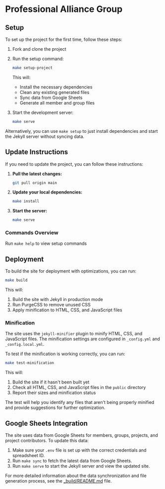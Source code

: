 # Professional Alliance Group

## Setup

To set up the project for the first time, follow these steps:

1. Fork and clone the project

2. Run the setup command:
   ```bash
   make setup-project
   ```

   This will:
   - Install the necessary dependencies
   - Clean any existing generated files
   - Sync data from Google Sheets
   - Generate all member and group files

3. Start the development server:
   ```bash
   make serve
   ```

Alternatively, you can use `make setup` to just install dependencies and start the Jekyll server without syncing data.

## Update Instructions

If you need to update the project, you can follow these instructions:

1. **Pull the latest changes:**

   ```bash
   git pull origin main
   ```

2. **Update your local dependencies:**

   ```bash
   make install
   ```

3. **Start the server:**
   ```bash
   make serve
   ```

### Commands Overview

Run `make help` to view setup commands

## Deployment

To build the site for deployment with optimizations, you can run:

```bash
make build
```

This will:
1. Build the site with Jekyll in production mode
2. Run PurgeCSS to remove unused CSS
3. Apply minification to HTML, CSS, and JavaScript files

### Minification

The site uses the `jekyll-minifier` plugin to minify HTML, CSS, and JavaScript files. The minification settings are configured in `_config.yml` and `_config.local.yml`. 

To test if the minification is working correctly, you can run:

```bash
make test-minification
```

This will:
1. Build the site if it hasn't been built yet
2. Check all HTML, CSS, and JavaScript files in the `public` directory
3. Report their sizes and minification status

The test will help you identify any files that aren't being properly minified and provide suggestions for further optimization.

## Google Sheets Integration

The site uses data from Google Sheets for members, groups, projects, and project contributors. To update this data:

1. Make sure your `.env` file is set up with the correct credentials and spreadsheet ID.
2. Run `make sync` to fetch the latest data from Google Sheets.
3. Run `make serve` to start the Jekyll server and view the updated site.


For more detailed information about the data synchronization and file generation process, see the [_build/README.md](_build/README.md) file.
